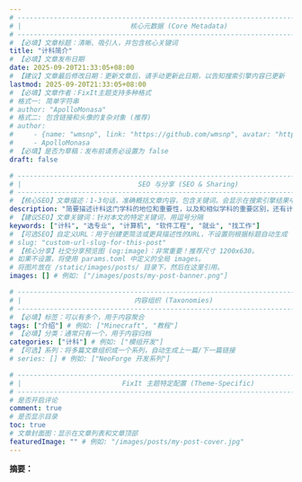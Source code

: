 ```yaml
---
# -------------------------------------------------------------------------------------
# |                           核心元数据 (Core Metadata)                            |
# -------------------------------------------------------------------------------------
# 【必填】文章标题：清晰、吸引人，并包含核心关键词
title: "计科简介"
# 【必填】文章发布日期
date: 2025-09-20T21:33:05+08:00
# 【建议】文章最后修改日期：更新文章后，请手动更新此日期，以告知搜索引擎内容已更新
lastmod: 2025-09-20T21:33:05+08:00
# 【必填】文章作者：FixIt主题支持多种格式
# 格式一: 简单字符串
# author: "ApolloMonasa"
# 格式二: 包含链接和头像的复杂对象 (推荐)
# author:
#     - {name: "wmsnp", link: "https://github.com/wmsnp", avatar: "https://i.ooxx.ooo/i/ZGM0M.jpg"}
#     - ApolloMonasa
# 【必填】是否为草稿：发布前请务必设置为 false
draft: false

# -------------------------------------------------------------------------------------
# |                             SEO 与分享 (SEO & Sharing)                           |
# -------------------------------------------------------------------------------------
# 【核心SEO】文章描述：1-3句话，准确概括文章内容，包含关键词。会显示在搜索引擎结果中。
description: "简要描述计科这门学科的地位和重要性，以及和相似学科的重要区别，还有计科学生的就业方向。"
# 【建议SEO】文章关键词：针对本文的特定关键词，用逗号分隔
keywords: ["计科", "选专业", "计算机", "软件工程", "就业", "找工作"]
# 【可选SEO】自定义URL：用于创建更简洁或更具描述性的URL，不设置则根据标题自动生成
# slug: "custom-url-slug-for-this-post"
# 【核心分享】社交分享预览图 (og:image)：非常重要！推荐尺寸 1200x630。
# 如果不设置，将使用 params.toml 中定义的全局 images。
# 将图片放在 /static/images/posts/ 目录下，然后在这里引用。
images: [] # 例如: ["/images/posts/my-post-banner.png"]

# -------------------------------------------------------------------------------------
# |                            内容组织 (Taxonomies)                               |
# -------------------------------------------------------------------------------------
# 【必填】标签：可以有多个，用于内容聚合
tags: ["介绍"] # 例如: ["Minecraft", "教程"]
# 【必填】分类：通常只有一个，用于内容归档
categories: ["计科"] # 例如: ["模组开发"]
# 【可选】系列：将多篇文章组织成一个系列，自动生成上一篇/下一篇链接
# series: [] # 例如: ["NeoForge 开发系列"]

# -------------------------------------------------------------------------------------
# |                         FixIt 主题特定配置 (Theme-Specific)                     |
# -------------------------------------------------------------------------------------
# 是否开启评论
comment: true
# 是否显示目录
toc: true
# 文章封面图：显示在文章列表和文章顶部
featuredImage: "" # 例如: "/images/posts/my-post-cover.jpg"
---
```


**摘要：**

<!--more-->
